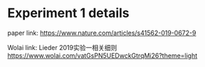 # Experiment 1 details
paper link: https://www.nature.com/articles/s41562-019-0672-9

Wolai link: Lieder 2019实验一相关细则
https://www.wolai.com/vatGsPN5UEDwckGtrqMi26?theme=light
